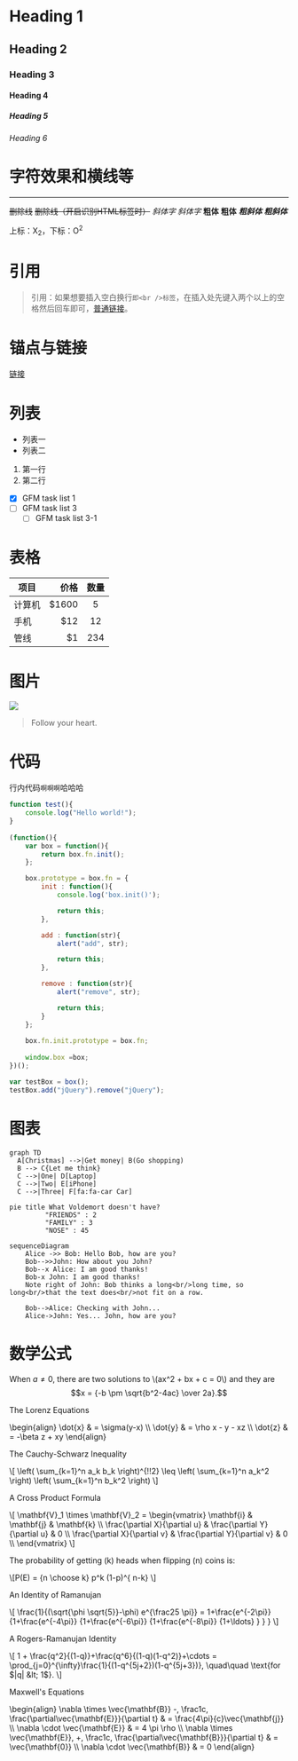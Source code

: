 # Heading 1
## Heading 2
### Heading 3
#### Heading 4
##### Heading 5
###### Heading 6

# 字符效果和横线等

----

~~删除线~~ <s>删除线（开启识别HTML标签时）</s>
*斜体字*      _斜体字_
**粗体**  __粗体__
***粗斜体*** ___粗斜体___

上标：X<sub>2</sub>，下标：O<sup>2</sup>

# 引用

> 引用：如果想要插入空白换行`即<br />标签`，在插入处先键入两个以上的空格然后回车即可，[普通链接](http://localhost/)。

# 锚点与链接

[链接](http://localhost/)

# 列表

* 列表一
* 列表二

1. 第一行
2. 第二行

- [x] GFM task list 1
- [ ] GFM task list 3
    - [ ] GFM task list 3-1

# 表格

| 项目        | 价格   |  数量  |
| --------   | -----:  | :----:  |
| 计算机      | $1600   |   5     |
| 手机        |   $12   |   12   |
| 管线        |    $1    |  234  |

# 图片

![](https://i.loli.net/2020/01/20/VXvo2ShyBaPNkdJ.jpg)

> Follow your heart.

# 代码

行内代码`啊啊啊`哈哈哈

```javascript
function test(){
	console.log("Hello world!");
}
 
(function(){
    var box = function(){
        return box.fn.init();
    };

    box.prototype = box.fn = {
        init : function(){
            console.log('box.init()');

			return this;
        },

		add : function(str){
			alert("add", str);

			return this;
		},

		remove : function(str){
			alert("remove", str);

			return this;
		}
    };
    
    box.fn.init.prototype = box.fn;
    
    window.box =box;
})();

var testBox = box();
testBox.add("jQuery").remove("jQuery");
```

# 图表

```chart
graph TD
  A[Christmas] -->|Get money| B(Go shopping)
  B --> C{Let me think}
  C -->|One| D[Laptop]
  C -->|Two| E[iPhone]
  C -->|Three| F[fa:fa-car Car]
```

```chart
pie title What Voldemort doesn't have?
         "FRIENDS" : 2
         "FAMILY" : 3
         "NOSE" : 45
```

```chart
sequenceDiagram
    Alice ->> Bob: Hello Bob, how are you?
    Bob-->>John: How about you John?
    Bob--x Alice: I am good thanks!
    Bob-x John: I am good thanks!
    Note right of John: Bob thinks a long<br/>long time, so long<br/>that the text does<br/>not fit on a row.

    Bob-->Alice: Checking with John...
    Alice->John: Yes... John, how are you?
```

# 数学公式

When $a \ne 0$, there are two solutions to \\(ax^2 + bx + c = 0\\) and they are
$$x = {-b \pm \sqrt{b^2-4ac} \over 2a}.$$

The Lorenz Equations

\begin{align}
\dot{x} &amp; = \sigma(y-x) \\\\
\dot{y} &amp; = \rho x - y - xz \\\\
\dot{z} &amp; = -\beta z + xy
\end{align}

The Cauchy-Schwarz Inequality

\\[
\left( \sum_{k=1}^n a_k b_k \right)^{\!\!2} \leq
 \left( \sum_{k=1}^n a_k^2 \right) \left( \sum_{k=1}^n b_k^2 \right)
\\]

A Cross Product Formula

\\[
  \mathbf{V}_1 \times \mathbf{V}_2 =
   \begin{vmatrix}
    \mathbf{i} &amp; \mathbf{j} &amp; \mathbf{k} \\\\
    \frac{\partial X}{\partial u} &amp; \frac{\partial Y}{\partial u} &amp; 0 \\\\
    \frac{\partial X}{\partial v} &amp; \frac{\partial Y}{\partial v} &amp; 0 \\\\
   \end{vmatrix}
\\]

The probability of getting \(k\) heads when flipping \(n\) coins is:

\\[P(E) = {n \choose k} p^k (1-p)^{ n-k} \\]

An Identity of Ramanujan

\\[
   \frac{1}{(\sqrt{\phi \sqrt{5}}-\phi) e^{\frac25 \pi}} =
     1+\frac{e^{-2\pi}} {1+\frac{e^{-4\pi}} {1+\frac{e^{-6\pi}}
      {1+\frac{e^{-8\pi}} {1+\ldots} } } }
\\]

A Rogers-Ramanujan Identity

\\[
  1 +  \frac{q^2}{(1-q)}+\frac{q^6}{(1-q)(1-q^2)}+\cdots =
    \prod_{j=0}^{\infty}\frac{1}{(1-q^{5j+2})(1-q^{5j+3})},
     \quad\quad \text{for $|q| &lt; 1$}.
\\]

Maxwell's Equations

\\begin{align}
  \nabla \times \vec{\mathbf{B}} -\, \frac1c\, \frac{\partial\vec{\mathbf{E}}}{\partial t} &amp; = \frac{4\pi}{c}\vec{\mathbf{j}} \\\\
  \nabla \cdot \vec{\mathbf{E}} &amp; = 4 \pi \rho \\\\
  \nabla \times \vec{\mathbf{E}}\, +\, \frac1c\, \frac{\partial\vec{\mathbf{B}}}{\partial t} &amp; = \vec{\mathbf{0}} \\\\
  \nabla \cdot \vec{\mathbf{B}} &amp; = 0
\\end{align}